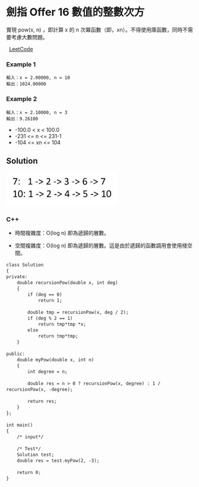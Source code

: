 # 劍指 Offer 16 數值的整數次方

實現 pow(x, n) ，即計算 x 的 n 次冪函數（即，xn）。不得使用庫函數，同時不需要考慮大數問題。

 
[LeetCode](https://leetcode-cn.com/problems/shu-zhi-de-zheng-shu-ci-fang-lcof/)


### Example 1

```
輸入：x = 2.00000, n = 10
輸出：1024.00000
```

### Example 2

```
輸入：x = 2.10000, n = 3
輸出：9.26100
```



* -100.0 < x < 100.0
* -231 <= n <= 231-1
* -104 <= xn <= 104

## Solution  

<img src="img/16.jpg" width = "300"/>

### C++

* 時間複雜度：O(log n) 即為遞歸的層數。

* 空間複雜度：O(log n) 即為遞歸的層數。這是由於遞歸的函數調用會使用棧空間。



```
class Solution
{
private:
    double recursionPow(double x, int deg)
    {
        if (deg == 0)
            return 1;

        double tmp = recursionPow(x, deg / 2);
        if (deg % 2 == 1)
            return tmp*tmp *x;
        else 
            return tmp*tmp;
    }

public:
    double myPow(double x, int n)
    {
        int degree = n;

        double res = n > 0 ? recursionPow(x, degree) : 1 / recursionPow(x, -degree);

        return res;
    }
};

int main()
{
    /* input*/

    /* Test*/
    Solution test;
    double res = test.myPow(2, -3);

    return 0;
}
```